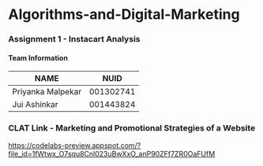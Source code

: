 # Algorithms-and-Digital-Marketing


### Assignment 1 - Instacart Analysis

#### Team Information

| NAME              |     NUID        |
|------------------ |-----------------|
| Priyanka Malpekar |   001302741     |
|   Jui Ashinkar    |   001443824     |


### CLAT Link - Marketing and Promotional Strategies of a Website

https://codelabs-preview.appspot.com/?file_id=1fWtwx_O7squ8Cnl023uBwXxO_anP90ZFf7ZR0OaFUfM


